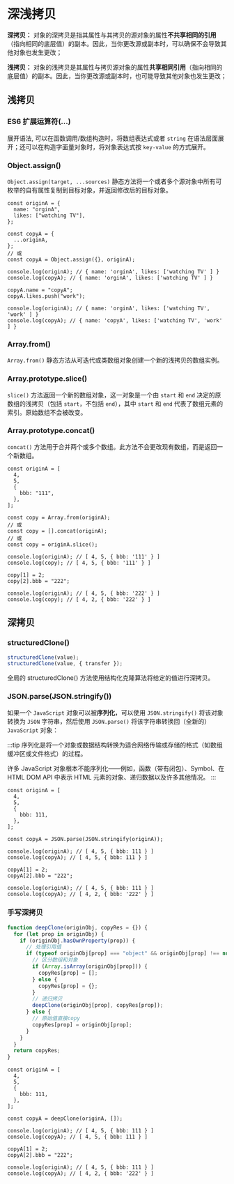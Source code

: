 # 深浅拷贝

**深拷贝：** 对象的深拷贝是指其属性与其拷贝的源对象的属性**不共享相同的引用**（指向相同的底层值）的副本。因此，当你更改源或副本时，可以确保不会导致其他对象也发生更改；

**浅拷贝：** 对象的浅拷贝是其属性与拷贝源对象的属性**共享相同引用**（指向相同的底层值）的副本。因此，当你更改源或副本时，也可能导致其他对象也发生更改；

## 浅拷贝

### ES6 扩展运算符(...)

展开语法, 可以在函数调用/数组构造时，将数组表达式或者 `string` 在语法层面展开；还可以在构造字面量对象时，将对象表达式按 `key-value` 的方式展开。

### Object.assign()

`Object.assign(target, ...sources)` 静态方法将一个或者多个源对象中所有可枚举的自有属性复制到目标对象，并返回修改后的目标对象。

```js{6-10}
const originA = {
  name: "orginA",
  likes: ["watching TV"],
};

const copyA = {
  ...originA,
};
// 或
const copyA = Object.assign({}, originA);

console.log(originA); // { name: 'orginA', likes: ['watching TV' ] }
console.log(copyA); // { name: 'orginA', likes: ['watching TV' ] }

copyA.name = "copyA";
copyA.likes.push("work");

console.log(originA); // { name: 'orginA', likes: ['watching TV', 'work' ] }
console.log(copyA); // { name: 'copyA', likes: ['watching TV', 'work' ] }
```

### Array.from()

`Array.from()` 静态方法从可迭代或类数组对象创建一个新的浅拷贝的数组实例。

### Array.prototype.slice()

`slice()` 方法返回一个新的数组对象，这一对象是一个由 `start` 和 `end` 决定的原数组的浅拷贝（包括 `start`，不包括 `end`），其中 `start` 和 `end` 代表了数组元素的索引。原始数组不会被改变。

### Array.prototype.concat()

`concat()` 方法用于合并两个或多个数组。此方法不会更改现有数组，而是返回一个新数组。

```js{9-13}
const originA = [
  4,
  5,
  {
    bbb: "111",
  },
];

const copy = Array.from(originA);
// 或
const copy = [].concat(originA);
// 或
const copy = originA.slice();

console.log(originA); // [ 4, 5, { bbb: '111' } ]
console.log(copy); // [ 4, 5, { bbb: '111' } ]

copy[1] = 2;
copy[2].bbb = "222";

console.log(originA); // [ 4, 5, { bbb: '222' } ]
console.log(copy); // [ 4, 2, { bbb: '222' } ]
```

## 深拷贝

### structuredClone()

```js
structuredClone(value);
structuredClone(value, { transfer });
```

全局的 structuredClone() 方法使用结构化克隆算法将给定的值进行深拷贝。

### JSON.parse(JSON.stringify())

如果一个 `JavaScript` 对象可以被**序列化**，可以使用 `JSON.stringify()` 将该对象转换为 `JSON` 字符串，然后使用 `JSON.parse()` 将该字符串转换回（全新的）`JavaScript` 对象：

:::tip
序列化是将一个对象或数据结构转换为适合网络传输或存储的格式（如数组缓冲区或文件格式）的过程。

许多 JavaScript 对象根本不能序列化——例如，函数（带有闭包）、Symbol、在 HTML DOM API 中表示 HTML 元素的对象、递归数据以及许多其他情况。
:::

```js{9}
const originA = [
  4,
  5,
  {
    bbb: 111,
  },
];

const copyA = JSON.parse(JSON.stringify(originA));

console.log(originA); // [ 4, 5, { bbb: 111 } ]
console.log(copyA); // [ 4, 5, { bbb: 111 } ]

copyA[1] = 2;
copyA[2].bbb = "222";

console.log(originA); // [ 4, 5, { bbb: 111 } ]
console.log(copyA); // [ 4, 2, { bbb: '222' } ]
```

### 手写深拷贝

```js
function deepClone(originObj, copyRes = {}) {
  for (let prop in originObj) {
    if (originObj.hasOwnProperty(prop)) {
      // 处理引用值
      if (typeof originObj[prop] === "object" && originObj[prop] !== null) {
        // 区分数组和对象
        if (Array.isArray(originObj[prop])) {
          copyRes[prop] = [];
        } else {
          copyRes[prop] = {};
        }
        // 递归拷贝
        deepClone(originObj[prop], copyRes[prop]);
      } else {
        // 原始值直接copy
        copyRes[prop] = originObj[prop];
      }
    }
  }
  return copyRes;
}
```

```js{9}
const originA = [
  4,
  5,
  {
    bbb: 111,
  },
];

const copyA = deepClone(originA, []);

console.log(originA); // [ 4, 5, { bbb: 111 } ]
console.log(copyA); // [ 4, 5, { bbb: 111 } ]

copyA[1] = 2;
copyA[2].bbb = "222";

console.log(originA); // [ 4, 5, { bbb: 111 } ]
console.log(copyA); // [ 4, 2, { bbb: '222' } ]
```
